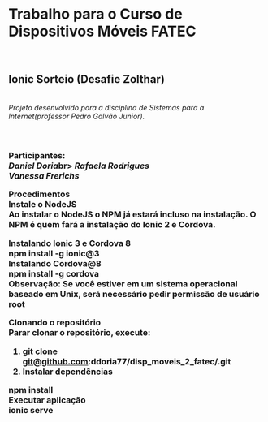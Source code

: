 <h1><b>Trabalho para o Curso de Dispositivos Móveis FATEC</b></h1> <br>
<h2><b>Ionic Sorteio (Desafie Zolthar)</b></h2><br>
<h3<><em>Projeto desenvolvido para a disciplina de Sistemas para a Internet(professor Pedro Galvão Junior).</em><h3><br>

<b>Participantes:</b><br>
<em>Daniel Doria</em>br>
<em>Rafaela Rodrigues</em><br>
<em>Vanessa Frerichs</em><br>

<b>Procedimentos</b><br>
Instale o NodeJS<br>
Ao instalar o NodeJS o NPM já estará incluso na instalação. O NPM é quem fará a instalação do Ionic 2 e Cordova.<br>

<b>Instalando Ionic 3 e Cordova 8</b><br>
npm install -g ionic@3<br>
Instalando Cordova@8<br>
npm install -g cordova<br>
Observação: Se você estiver em um sistema operacional baseado em Unix, será necessário pedir permissão de usuário root<br>

<b>Clonando o repositório</b><br>
Parar clonar o repositório, execute:<br>
1) git clone git@github.com:ddoria77/disp_moveis_2_fatec/.git<br>
2) Instalar dependências<br>

npm install<br>
Executar aplicação<br>
ionic serve<br>
